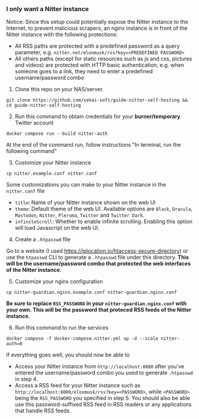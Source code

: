 ### I only want a Nitter instance
Notice: Since this setup could potentially expose the Nitter instance to the Internet, to prevent malicious scrapers, an nginx instance is in front of the Nitter instance with the following protections:

* All RSS paths are protected with a predefined password as a query parameter, e.g. `nitter.net/elonmusk/rss?key=<PREDEFINED PASSWORD>`
* All others paths (except for static resources such as js and css, pictures and videos) are protected with HTTP basic authentication, e.g. when someone goes to a link, they need to enter a predefined username/password combo

1. Clone this repo on your NAS/server.
```
git clone https://github.com/sekai-soft/guide-nitter-self-hosting && cd guide-nitter-self-hosting
```

2. Run this command to obtain credentials for your **burner/temporary** Twitter account
```
docker compose run --build nitter-auth
```
At the end of the command run, follow instructions "In terminal, run the following command"

3. Customize your Nitter instance
```
cp nitter.example.conf nitter.conf
```
Some customizations you can make to your Nitter instance in the `nitter.conf` file
* `title`: Name of your Nitter instance shown on the web UI
* `theme`: Default theme of the web UI. Available options are `Black`, `Dracula`, `Mastodon`, `Nitter`, `Pleroma`, `Twitter` and `Twitter Dark`.
* `infiniteScroll`: Whether to enable infinite scrolling. Enabling this option will load Javascript on the web UI.

4. Create a `.htpasswd` file

Go to a website (I used https://iplocation.io/htaccess-secure-directory) or use the `htpasswd` CLI to generate a `.htpasswd` file under this directory. **This will be the username/password combo that protected the web interfaces of the Nitter instance.**

5. Customize your nginx configuration
```
cp nitter-guardian.nginx.example.conf nitter-guardian.nginx.conf
```
**Be sure to replace `RSS_PASSWORD` in your `nitter-guardian.nginx.conf` with your own. This will be the password that proteced RSS feeds of the Nitter instance.**

6. Run this command to run the services
```
docker compose -f docker-compose.nitter.yml up -d --scale nitter-auth=0
```
If everything goes well, you should now be able to
* Access your Nitter instance from `http://localhost:8080` after you've entered the username/password combo you used to generate `.htpasswd` in step 4.
* Access a RSS feed for your Nitter instance such as `http://localhost:8080/elonmusk/rss?key=<PASSWORD>`, while `<PASSWORD>` being the `RSS_PASSWORD` you specified in step 5. You should also be able use this password-suffixed RSS feed in RSS readers or any applications that handle RSS feeds.
